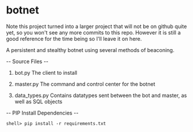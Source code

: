# botnet

Note this project turned into a larger project that will not be on github quite yet, so you won't see any more commits to this repo. However it is still a good reference for the time being so I'll leave it on here.

A persistent and stealthy botnet using several methods of beaconing.


-- Source Files --

1. bot.py
	The client to install

2. master.py
	The command and control center for the botnet

3. data_types.py
	Contains datatypes sent between the bot and master, as well as SQL objects	


-- PIP Install Dependencies --

    shell> pip install -r requirements.txt
